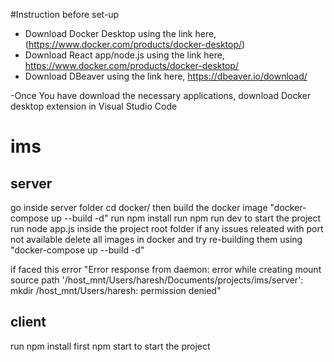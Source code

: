 #Instruction before set-up
- Download Docker Desktop using the link here, (https://www.docker.com/products/docker-desktop/)
- Download React app/node.js using the link here, https://www.docker.com/products/docker-desktop/
- Download DBeaver using the link here, https://dbeaver.io/download/

-Once You have download the necessary applications, download Docker desktop extension in Visual Studio Code

# ims 

## server 
go inside server folder cd docker/
then build the docker image "docker-compose up --build -d"
run npm install
run npm run dev
to start the project run node app.js inside the project root folder
if any issues releated with port not available delete all images in docker and try re-building them using "docker-compose up --build -d"

if faced this error "Error response from daemon: error while creating mount source path '/host_mnt/Users/haresh/Documents/projects/ims/server': mkdir /host_mnt/Users/haresh: permission denied"



## client
run npm install first
npm start to start the project
